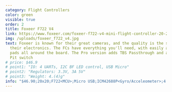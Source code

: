 ```yaml
---
category: Flight Controllers
color: green
visible: true
order: 2
title: Foxeer F722 V4
link: https://www.foxeer.com/foxeer-f722-v4-mini-flight-controller-20-20mm-betaflight-g-448
img: /uploads/foxeer_f722_v4.jpg
text: Foxeer is known for their great cameras, and the quality is the same for
  their electronics. The FCs have everything you'll need, with easily accessible
  pads all around the board. The Pro version adds TBS Passthrough and a hardware
  Pit switch
# price: $46.9
# point1: "IO: 4 UARTs, I2C BF LED control, USB Micro"
# point2: "Regulators: 3.3V, 3A 5V"
# point3: "Weight: 4.(4)g"
info: "$46.90;20x20;F722<MCU>;Micro USB;ICM42688P<Gyro/Acceleometer>;4 UARTs;LED Control;3.3V;3A 5V;4.4g"
---
```

